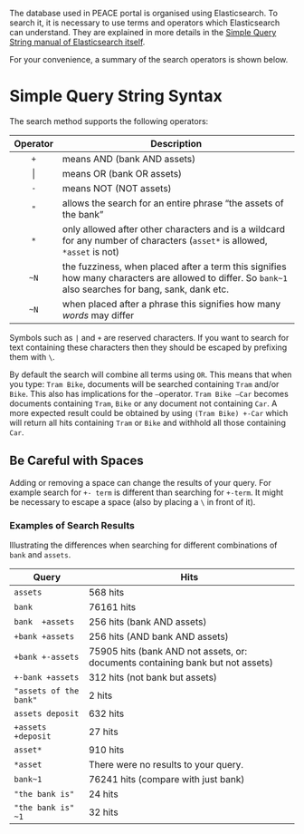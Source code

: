 The database used in PEACE portal is organised using Elasticsearch. To search it, it is necessary to use terms and operators which Elasticsearch can understand. They are explained in more details in the [Simple Query String manual of Elasticsearch itself](https://www.elastic.co/guide/en/elasticsearch/reference/5.5/query-dsl-simple-query-string-query.html).

For your convenience, a summary of the search operators is shown below.

# Simple Query String Syntax

The search method supports the following operators:

| Operator | Description |
|:---:| --- |
| `+` | means AND (bank AND assets) |
| &#124; | means OR (bank OR assets) |
| `-` | means NOT (NOT assets) |
| `"` | allows the search for an entire phrase “the assets of the bank” |
| `*` | only allowed after other characters and is a wildcard for any number of characters (`asset*` is allowed, `*asset` is not) |
| `~N` | the fuzziness, when placed after a term this signifies how many characters are allowed to differ. So `bank~1` also searches for bang, sank, dank etc. |
| `~N` | when placed after a phrase this signifies how many *words* may differ |

Symbols such as `|` and `+` are reserved characters. If you want to search for text containing these characters then they should be escaped by prefixing them with `\`.

By default the search will combine all terms using `OR`. This means that when you type: `Tram Bike`, documents will be searched containing `Tram` and/or `Bike`. This also has implications for the `–`operator. `Tram Bike –Car` becomes documents containing `Tram`, `Bike` or any document not containing `Car`. A more expected result could be obtained by using `(Tram Bike) +-Car` which will return all hits containing `Tram` or `Bike` and withhold all those containing `Car`.

## Be Careful with Spaces
Adding or removing a space can change the results of your query. For example search for `+- term` is different than searching for `+-term`. It might be necessary to escape a space (also by placing a `\` in front of it).

### Examples of Search Results

Illustrating the differences when searching for different combinations of `bank` and `assets`.

| Query | Hits |
| --- | --- |
| `assets` | 568 hits |
| `bank` | 76161 hits |
| `bank  +assets` | 256 hits  (bank AND assets)|
| `+bank +assets` | 256 hits (AND bank AND assets)|
| `+bank +-assets` | 75905 hits (bank AND not assets, or: documents containing bank but not assets) |
| `+-bank +assets`| 312 hits (not bank but assets) |
| `"assets of the bank"` | 2 hits|
| `assets deposit` | 632 hits|
| `+assets +deposit`| 27 hits|
| `asset*`| 910 hits |
| `*asset` | There were no results to your query. |
| `bank~1` | 76241 hits (compare with just bank) | 
| `"the bank is"` | 24 hits |
| `"the bank is" ~1`| 32 hits |
